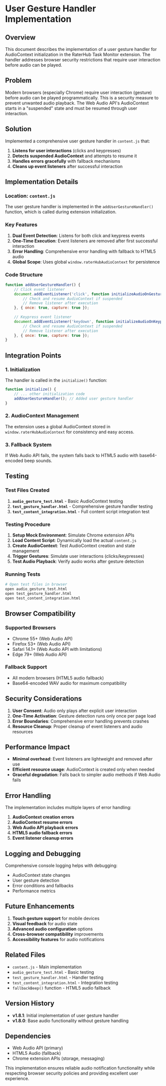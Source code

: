 # User Gesture Handler Implementation

## Overview

This document describes the implementation of a user gesture handler for AudioContext initialization in the RaterHub Task Monitor extension. The handler addresses browser security restrictions that require user interaction before audio can be played.

## Problem

Modern browsers (especially Chrome) require user interaction (gesture) before audio can be played programmatically. This is a security measure to prevent unwanted audio playback. The Web Audio API's AudioContext starts in a "suspended" state and must be resumed through user interaction.

## Solution

Implemented a comprehensive user gesture handler in `content.js` that:

1. **Listens for user interactions** (clicks and keypresses)
2. **Detects suspended AudioContext** and attempts to resume it
3. **Handles errors gracefully** with fallback mechanisms
4. **Cleans up event listeners** after successful interaction

## Implementation Details

### Location: `content.js`

The user gesture handler is implemented in the `addUserGestureHandler()` function, which is called during extension initialization.

### Key Features

1. **Dual Event Detection**: Listens for both click and keypress events
2. **One-Time Execution**: Event listeners are removed after first successful interaction
3. **Error Handling**: Comprehensive error handling with fallback to HTML5 audio
4. **Global Scope**: Uses global `window.raterHubAudioContext` for persistence

### Code Structure

```javascript
function addUserGestureHandler() {
    // Click event listener
    document.addEventListener('click', function initializeAudioOnGesture() {
        // Check and resume AudioContext if suspended
        // Remove listener after execution
    }, { once: true, capture: true });
    
    // Keypress event listener  
    document.addEventListener('keydown', function initializeAudioOnKeypress() {
        // Check and resume AudioContext if suspended
        // Remove listener after execution
    }, { once: true, capture: true });
}
```

## Integration Points

### 1. Initialization
The handler is called in the `initialize()` function:
```javascript
function initialize() {
    // ... other initialization code
    addUserGestureHandler(); // Added user gesture handler
}
```

### 2. AudioContext Management
The extension uses a global AudioContext stored in `window.raterHubAudioContext` for consistency and easy access.

### 3. Fallback System
If Web Audio API fails, the system falls back to HTML5 audio with base64-encoded beep sounds.

## Testing

### Test Files Created

1. **`audio_gesture_test.html`** - Basic AudioContext testing
2. **`test_gesture_handler.html`** - Comprehensive gesture handler testing
3. **`test_content_integration.html`** - Full content script integration test

### Testing Procedure

1. **Setup Mock Environment**: Simulate Chrome extension APIs
2. **Load Content Script**: Dynamically load the actual `content.js`
3. **Create AudioContext**: Test AudioContext creation and state management
4. **Trigger Gestures**: Simulate user interactions (clicks/keypresses)
5. **Test Audio Playback**: Verify audio works after gesture detection

### Running Tests

```bash
# Open test files in browser
open audio_gesture_test.html
open test_gesture_handler.html  
open test_content_integration.html
```

## Browser Compatibility

### Supported Browsers
- Chrome 55+ (Web Audio API)
- Firefox 53+ (Web Audio API)
- Safari 14.1+ (Web Audio API with limitations)
- Edge 79+ (Web Audio API)

### Fallback Support
- All modern browsers (HTML5 audio fallback)
- Base64-encoded WAV audio for maximum compatibility

## Security Considerations

1. **User Consent**: Audio only plays after explicit user interaction
2. **One-Time Activation**: Gesture detection runs only once per page load
3. **Error Boundaries**: Comprehensive error handling prevents crashes
4. **Resource Cleanup**: Proper cleanup of event listeners and audio resources

## Performance Impact

- **Minimal overhead**: Event listeners are lightweight and removed after use
- **Efficient resource usage**: AudioContext is created only when needed
- **Graceful degradation**: Falls back to simpler audio methods if Web Audio fails

## Error Handling

The implementation includes multiple layers of error handling:

1. **AudioContext creation errors**
2. **AudioContext resume errors** 
3. **Web Audio API playback errors**
4. **HTML5 audio fallback errors**
5. **Event listener cleanup errors**

## Logging and Debugging

Comprehensive console logging helps with debugging:
- AudioContext state changes
- User gesture detection
- Error conditions and fallbacks
- Performance metrics

## Future Enhancements

1. **Touch gesture support** for mobile devices
2. **Visual feedback** for audio state
3. **Advanced audio configuration** options
4. **Cross-browser compatibility** improvements
5. **Accessibility features** for audio notifications

## Related Files

- `content.js` - Main implementation
- `audio_gesture_test.html` - Basic testing
- `test_gesture_handler.html` - Handler testing
- `test_content_integration.html` - Integration testing
- `fallbackBeep()` function - HTML5 audio fallback

## Version History

- **v1.8.1**: Initial implementation of user gesture handler
- **v1.8.0**: Base audio functionality without gesture handling

## Dependencies

- Web Audio API (primary)
- HTML5 Audio (fallback)
- Chrome extension APIs (storage, messaging)

This implementation ensures reliable audio notification functionality while respecting browser security policies and providing excellent user experience.

